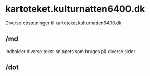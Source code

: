 # kartoteket.kulturnatten6400.dk
Diverse opsætninger til kartoteket.kulturnatten6400.dk

## /md
indholder diverse tekst-snippets som bruges på diverse sider.

## /dot
